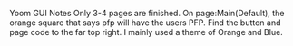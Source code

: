 Yoom GUI Notes
Only 3-4 pages are finished.
On page:Main(Default), the orange square that says pfp will have the users PFP.
Find the button and page code to the far top right.
I mainly used a theme of Orange and Blue.